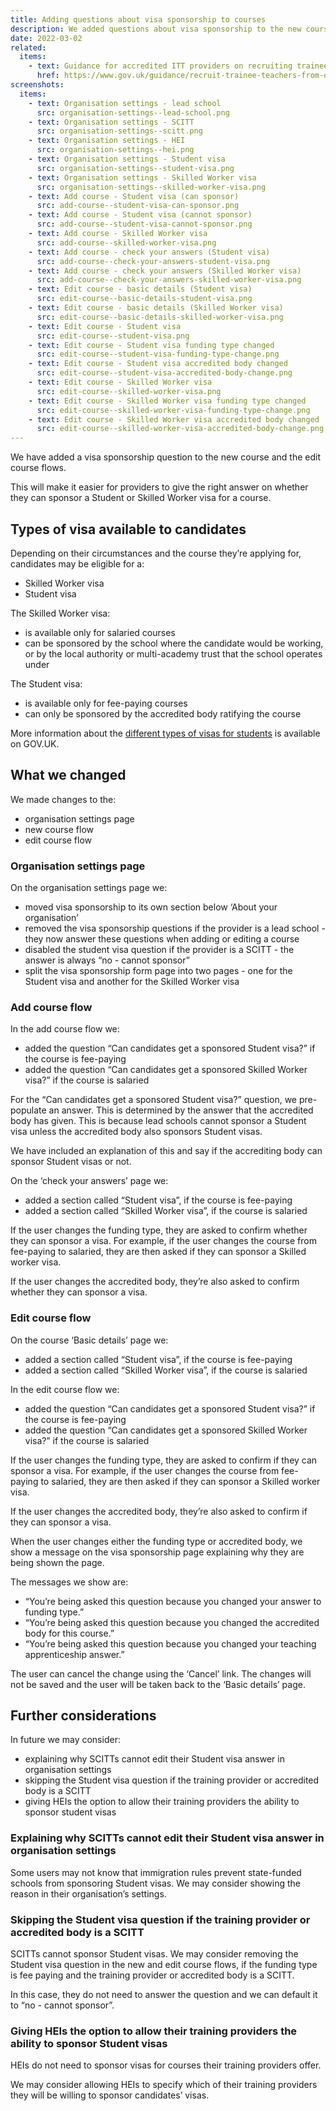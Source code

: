 ```yaml
---
title: Adding questions about visa sponsorship to courses
description: We added questions about visa sponsorship to the new course and the edit course flows.
date: 2022-03-02
related:
  items:
    - text: Guidance for accredited ITT providers on recruiting trainee teachers from overseas
      href: https://www.gov.uk/guidance/recruit-trainee-teachers-from-overseas-accredited-itt-providers
screenshots:
  items:
    - text: Organisation settings - lead school
      src: organisation-settings--lead-school.png
    - text: Organisation settings - SCITT
      src: organisation-settings--scitt.png
    - text: Organisation settings - HEI
      src: organisation-settings--hei.png
    - text: Organisation settings - Student visa
      src: organisation-settings--student-visa.png
    - text: Organisation settings - Skilled Worker visa
      src: organisation-settings--skilled-worker-visa.png
    - text: Add course - Student visa (can sponsor)
      src: add-course--student-visa-can-sponsor.png
    - text: Add course - Student visa (cannot sponsor)
      src: add-course--student-visa-cannot-sponsor.png
    - text: Add course - Skilled Worker visa
      src: add-course--skilled-worker-visa.png
    - text: Add course - check your answers (Student visa)
      src: add-course--check-your-answers-student-visa.png
    - text: Add course - check your answers (Skilled Worker visa)
      src: add-course--check-your-answers-skilled-worker-visa.png
    - text: Edit course - basic details (Student visa)
      src: edit-course--basic-details-student-visa.png
    - text: Edit course - basic details (Skilled Worker visa)
      src: edit-course--basic-details-skilled-worker-visa.png
    - text: Edit course - Student visa
      src: edit-course--student-visa.png
    - text: Edit course - Student visa funding type changed
      src: edit-course--student-visa-funding-type-change.png
    - text: Edit course - Student visa accredited body changed
      src: edit-course--student-visa-accredited-body-change.png
    - text: Edit course - Skilled Worker visa
      src: edit-course--skilled-worker-visa.png
    - text: Edit course - Skilled Worker visa funding type changed
      src: edit-course--skilled-worker-visa-funding-type-change.png
    - text: Edit course - Skilled Worker visa accredited body changed
      src: edit-course--skilled-worker-visa-accredited-body-change.png
---
```


We have added a visa sponsorship question to the new course and the edit course flows.

This will make it easier for providers to give the right answer on whether they can sponsor a Student or Skilled Worker visa for a course.

## Types of visa available to candidates

Depending on their circumstances and the course they’re applying for, candidates may be eligible for a:

- Skilled Worker visa
- Student visa

The Skilled Worker visa:

- is available only for salaried courses
- can be sponsored by the school where the candidate would be working, or by the local authority or multi-academy trust that the school operates under

The Student visa:

- is available only for fee-paying courses
- can only be sponsored by the accredited body ratifying the course

More information about the [different types of visas for students](https://www.gov.uk/government/publications/train-to-teach-in-england-non-uk-applicants/train-to-teach-in-england-if-youre-a-non-uk-citizen#visa) is available on GOV.UK.

## What we changed

We made changes to the:

- organisation settings page
- new course flow
- edit course flow

### Organisation settings page

On the organisation settings page we:

- moved visa sponsorship to its own section below ‘About your organisation’
- removed the visa sponsorship questions if the provider is a lead school - they now answer these questions when adding or editing a course
- disabled the student visa question if the provider is a SCITT - the answer is always “no - cannot sponsor”
- split the visa sponsorship form page into two pages - one for the Student visa and another for the Skilled Worker visa

### Add course flow

In the add course flow we:

- added the question “Can candidates get a sponsored Student visa?” if the course is fee-paying
- added the question “Can candidates get a sponsored Skilled Worker visa?” if the course is salaried

For the “Can candidates get a sponsored Student visa?” question, we pre-populate an answer. This is determined by the answer that the accredited body has given. This is because lead schools cannot sponsor a Student visa unless the accredited body also sponsors Student visas.

We have included an explanation of this and say if the accrediting body can sponsor Student visas or not.

On the ‘check your answers’ page we:

- added a section called “Student visa”, if the course is fee-paying
- added a section called “Skilled Worker visa”, if the course is salaried

If the user changes the funding type, they are asked to confirm whether they can sponsor a visa. For example, if the user changes the course from fee-paying to salaried, they are then asked if they can sponsor a Skilled worker visa.

If the user changes the accredited body, they’re also asked to confirm whether they can sponsor a visa.

### Edit course flow

On the course ‘Basic details’ page we:

- added a section called “Student visa”, if the course is fee-paying
- added a section called “Skilled Worker visa”, if the course is salaried

In the edit course flow we:

- added the question “Can candidates get a sponsored Student visa?” if the course is fee-paying
- added the question “Can candidates get a sponsored Skilled Worker visa?” if the course is salaried

If the user changes the funding type, they are asked to confirm if they can sponsor a visa. For example, if the user changes the course from fee-paying to salaried, they are then asked if they can sponsor a Skilled worker visa.

If the user changes the accredited body, they’re also asked to confirm if they can sponsor a visa.

When the user changes either the funding type or accredited body, we show a message on the visa sponsorship page explaining why they are being shown the page.

The messages we show are:

- “You’re being asked this question because you changed your answer to funding type.”
- “You’re being asked this question because you changed the accredited body for this course.”
- “You’re being asked this question because you changed your teaching apprenticeship answer.”

The user can cancel the change using the ‘Cancel’ link. The changes will not be saved and the user will be taken back to the ‘Basic details’ page.

## Further considerations

In future we may consider:

- explaining why SCITTs cannot edit their Student visa answer in organisation settings
- skipping the Student visa question if the training provider or accredited body is a SCITT
- giving HEIs the option to allow their training providers the ability to sponsor student visas

### Explaining why SCITTs cannot edit their Student visa answer in organisation settings

Some users may not know that immigration rules prevent state-funded schools from sponsoring Student visas. We may consider showing the reason in their organisation’s settings.

### Skipping the Student visa question if the training provider or accredited body is a SCITT

SCITTs cannot sponsor Student visas. We may consider removing the Student visa question in the new and edit course flows, if the funding type is fee paying and the training provider or accredited body is a SCITT.

In this case, they do not need to answer the question and we can default it to “no - cannot sponsor”.

### Giving HEIs the option to allow their training providers the ability to sponsor Student visas

HEIs do not need to sponsor visas for courses their training providers offer.

We may consider allowing HEIs to specify which of their training providers they will be willing to sponsor candidates’ visas.
